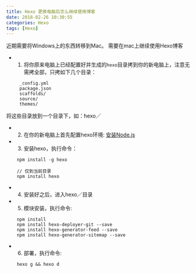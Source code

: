 ```yaml
---
title: Hexo 更换电脑后怎么继续使用博客
date: 2018-02-26 10:30:55
categories: Hexo
tags: [Hexo]
---
```


近期需要将Windows上的东西转移到Mac。 需要在mac上继续使用Hexo博客

<!-- more -->

- 1. 将你原来电脑上已经配置好并生成的`hexo`目录拷到你的新电脑上，注意无需拷全部，只拷如下几个目录：

```
	 _config.yml
	 package.json
	 scaffolds/
	 source/
	 themes/
```

将这些目录放到一个目录下，如：hexo／


- 2. 在你的新电脑上首先配置hexo环境: [安装Node.js](https://nodejs.org/zh-cn/)

- 3. 安装hexo，执行命令：

```
	npm install -g hexo

	// 仅到当前目录
	npm install hexo
```

- 4. 安装好之后，进入hexo／目录

- 5. 模块安装，执行命令:

```
    npm install
    npm install hexo-deployer-git --save
    npm install hexo-generator-feed --save
    npm install hexo-generator-sitemap --save
```

- 6. 部署，执行命令:


```
	hexo g && hexo d
```